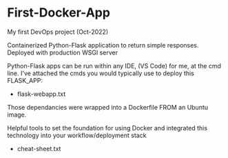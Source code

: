 # First-Docker-App
My first DevOps project (Oct-2022) 

Containerized Python-Flask application to return simple responses. Deployed with production WSGI server

Python-Flask apps can be run within any IDE, (VS Code) for me, at the cmd line. I've attached the cmds you would typically use to deploy this FLASK_APP:
  - flask-webapp.txt

Those dependancies were wrapped into a Dockerfile FROM an Ubuntu image.

Helpful tools to set the foundation for using Docker and integrated this technology into your workflow/deployment stack
  - cheat-sheet.txt
